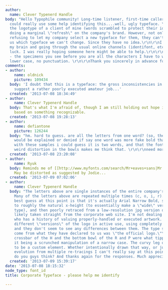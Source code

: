 ```yaml
---
author:
  name: Clever Typenerd Handle
body: "Hello Typophile community! Long-time listener, first-time caller, yada yada.\r\n\r\nI
  could really use some help identifying this....well, ugly typeface. \r\n\r\n[img:sites/default/files/old-images/typespecimen_4346.jpg]\r\nIt's
  the logotype of a client of mine (words scrambled to protect their identity). I'm
  doing a marginal \"refresh\" on the company's brand. However, not only are they
  refusing to let my company select a new typeface for them, they can't even tell
  us which typeface we can't change. Since they have no idea.\r\n\r\nI've been racking
  my brain and going through the usual online channels (identifont, etc.), but no
  luck. I was really hoping someone here might be able to help.\r\n\r\nFor clarification
  - the specimens you see before you are all the characters I have to work with. No
  lower case, no punctuation. \r\n\r\nThank you sincerely in advance for any clues."
comments:
- author:
    name: oldnick
    picture: 109434
  body: 'I doubt that this is a typeface: the gross inconsistencies in stroke width
    suggest a rather poorly executed amateur job...'
  created: '2013-07-08 18:34:49'
- author:
    name: Clever Typenerd Handle
  body: That's what I'm afraid of, though I am still holding out hope it was at least
    based on something recognizable.
  created: '2013-07-08 19:28:13'
- author:
    name: defiantone
    picture: 126244
  body: "hm. hard to guess. are all the letters from one word? (so, the inconsistency
    would be explained or denied if say one word was more fake bold than another?)\r\n\r\nhonestly
    with these samples i could guess it is two words, and that the font has been stretched.
    weird distortion in the bowls makes me think that. \r\n\r\nneed more clues!!"
  created: '2013-07-08 23:20:08'
- author:
    name: Ryuk
  body: Reminds me of [[http://www.myfonts.com/search/Mr+eaves+sans|Mr Eaves Sans]].
    May be distorted as suggested by Jodie...
  created: '2013-07-09 07:02:06'
- author:
    name: Clever Typenerd Handle
  body: "The letters above are single instances of the entire company's name and sub-title.
    Many of the letters above are repeated multiple times (c, o, i, r).\r\n\r\nMy
    best guess at this point is that it's actually Arial Narrow Bold, scrunched down
    to roughly the natural x-height (to essentially make a \"wide\" version of the
    type), and then poorly retraced from a low-resolution jpg version of the logo,
    likely taken straight from the corporate web site. I'm not dealing with a client
    who has a history of valuing properly-handled or executed artwork. They have several
    different \"versions\" of the logo in active use, using completely different typefaces,
    and they don't seem to see any differences between them. The type samples above
    come from what they have declared to us was \"the official logo.\"\r\n\r\nThe
    crossbar of the H and the bottom bowl of the R and P were what tipped me off to
    it being a scrunched manipulation of a narrow case. The curvy leg of the R seems
    to be a custom element. Whether intentionally drawn that way, or just a clumsy
    evolution from multiple re-tracings I can't really say at this point.\r\n\r\nWhat
    do you guys think? And thanks again for the responses. Much appreciated."
  created: '2013-07-09 15:39:17'
date: '2013-07-08 18:15:32'
node_type: font_id
title: Corporate Typeface - please help me identify

---
```


